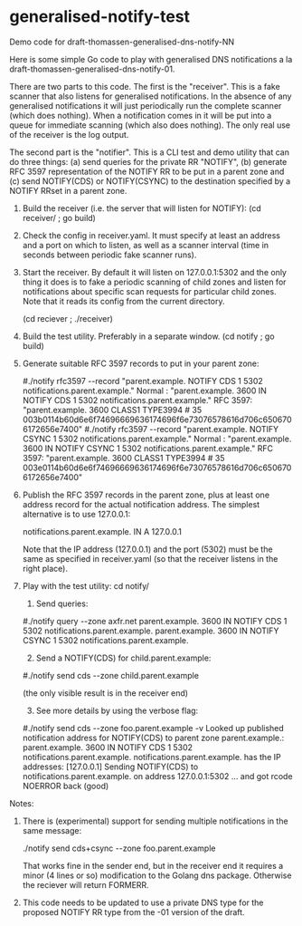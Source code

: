# generalised-notify-test

Demo code for draft-thomassen-generalised-dns-notify-NN

Here is some simple Go code to play with generalised DNS notifications a la
draft-thomassen-generalised-dns-notify-01.

There are two parts to this code. The first is the "receiver". This is
a fake scanner that also listens for generalised notifications. In the
absence of any generalised notifications it will just periodically run
the complete scanner (which does nothing). When a notification comes
in it will be put into a queue for immediate scanning (which also does
nothing). The only real use of the receiver is the log output.

The second part is the "notifier". This is a CLI test and demo utility
that can do three things: (a) send queries for the private RR "NOTIFY",
(b) generate RFC 3597 representation of the NOTIFY RR to be put in a
parent zone and (c) send NOTIFY(CDS) or NOTIFY(CSYNC) to the destination
specified by a NOTIFY RRset in a parent zone.

1. Build the receiver (i.e. the server that will listen for NOTIFY):
   (cd receiver/ ; go build)

2. Check the config in receiver.yaml. It must specify at least an
   address and a port on which to listen, as well as a scanner interval
   (time in seconds between periodic fake scanner runs).

3. Start the receiver. By default it will listen on 127.0.0.1:5302 and
   the only thing it does is to fake a periodic scanning of child
   zones and listen for notifications about specific scan requests for
   particular child zones. Note that it reads its config from the
   current directory.
   
   (cd reciever ; ./receiver)

4. Build the test utility. Preferably in a separate window.
   (cd notify ; go build)

5. Generate suitable RFC 3597 records to put in your parent zone:

   #./notify rfc3597 --record "parent.example. NOTIFY CDS 1 5302 notifications.parent.example."
   Normal  : "parent.example.     3600    IN      NOTIFY  CDS     1 5302 notifications.parent.example."
   RFC 3597: "parent.example.     3600    CLASS1  TYPE3994        \# 35 003b0114b60d6e6f74696669636174696f6e73076578616d706c6506706172656e7400"
   #./notify rfc3597 --record "parent.example. NOTIFY CSYNC 1 5302 notifications.parent.example."
   Normal  : "parent.example.     3600    IN      NOTIFY  CSYNC   1 5302 notifications.parent.example."
   RFC 3597: "parent.example.     3600    CLASS1  TYPE3994        \# 35 003e0114b60d6e6f74696669636174696f6e73076578616d706c6506706172656e7400"

6. Publish the RFC 3597 records in the parent zone, plus at least one address record for the
   actual notification address. The simplest alternative is to use 127.0.0.1:

   notifications.parent.example.	IN	A	127.0.0.1

   Note that the IP address (127.0.0.1) and the port (5302) must be the
   same as specified in receiver.yaml (so that the receiver listens in
   the right place).

6. Play with the test utility:
   cd notify/

	1. Send queries:
	
	#./notify query --zone axfr.net
    parent.example.   3600    IN  NOTIFY  CDS     1 5302 notifications.parent.example.
    parent.example.   3600    IN  NOTIFY  CSYNC   1 5302 notifications.parent.example.
	
    2. Send a NOTIFY(CDS) for child.parent.example:

	#./notify send cds --zone child.parent.example
	
	(the only visible result is in the receiver end)
	
	3. See more details by using the verbose flag:

	#./notify send cds --zone foo.parent.example -v
	Looked up published notification address for NOTIFY(CDS) to parent zone parent.example.:
	parent.example.       3600    IN      NOTIFY  CDS     1 5302 notifications.parent.example.
	notifications.parent.example. has the IP addresses: [127.0.0.1]
	Sending NOTIFY(CDS) to notifications.parent.example. on address 127.0.0.1:5302
	... and got rcode NOERROR back (good)

Notes:

1. There is (experimental) support for sending multiple notifications in the
   same message:

	./notify send cds+csync --zone foo.parent.example

   That works fine in the sender end, but in the receiver end
   it requires a minor (4 lines or so) modification to the Golang
   dns package. Otherwise the reciever will return FORMERR.

2. This code needs to be updated to use a private DNS type for the proposed
   NOTIFY RR type from the -01 version of the draft.
